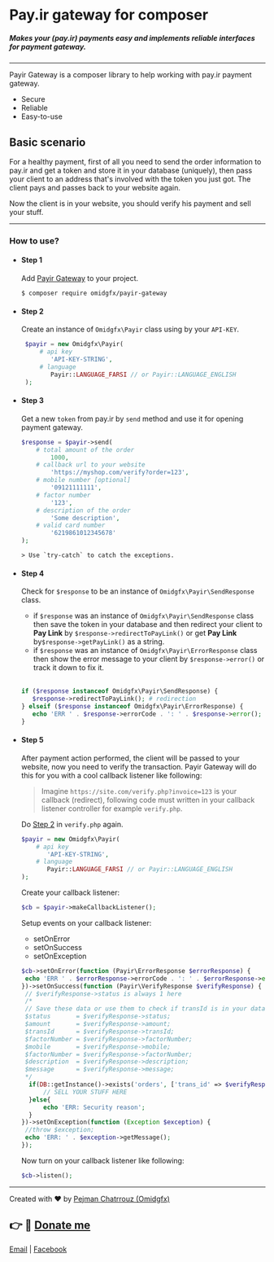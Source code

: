 # Pay.ir gateway for composer
##### Makes your (pay.ir) payments easy and implements reliable interfaces for payment gateway.

---
Payir Gateway is a composer library to help working with pay.ir payment gateway.

* Secure
* Reliable
* Easy-to-use

## Basic scenario

 For a healthy payment, first of all you need to send the order information to pay.ir and get a token and store it in your database (uniquely), then pass your client to an address that's involved with the token you just got. The client pays and passes back to your website again.

 Now the client is in your website, you should verify his payment and sell your stuff.

---

### How to use?

* #### Step 1
   Add [Payir Gateway](https://packagist.org/packages/omidgfx/payir-gateway) to your project.

   ```shell
   $ composer require omidgfx/payir-gateway
   ```
   
* #### Step 2
   Create an instance of `Omidgfx\Payir` class using by your `API-KEY`.

   ```php
    $payir = new Omidgfx\Payir(
        # api key
           'API-KEY-STRING',
        # language
           Payir::LANGUAGE_FARSI // or Payir::LANGUAGE_ENGLISH
    );
   ```
   
* #### Step 3
   Get a new `token` from pay.ir by `send` method and use it for opening payment gateway.
    ```php
    $response = $payir->send(
        # total amount of the order
            1000,
        # callback url to your website
            'https://myshop.com/verify?order=123',
        # mobile number [optional]
            '09121111111',
        # factor number
            '123',
        # description of the order
            'Some description',
        # valid card number
            '6219861012345678'
    );
    ```
      > Use `try-catch` to catch the exceptions.

* #### Step 4
    Check for `$response` to be an instance of `Omidgfx\Payir\SendResponse` class.

    * if `$response` was an instance of `Omidgfx\Payir\SendResponse` class then save the token in your database and then redirect your client to **Pay Link** by `$response->redirectToPayLink()` or get **Pay Link** by`$response->getPayLink()` as a string.
    * if `$response` was an instance of `Omidgfx\Payir\ErrorResponse` class then show the error message to your client by `$response->error()` or track it down to fix it.<br><br>
    
    ```php
   if ($response instanceof Omidgfx\Payir\SendResponse) {
       $response->redirectToPayLink(); # redirection
   } elseif ($response instanceof Omidgfx\Payir\ErrorResponse) {
       echo 'ERR ' . $response->errorCode . ': ' . $response->error();
   }
    ``` 
   
* #### Step 5
    After payment action performed, the client will be passed to your website, now you need to verify the transaction. Payir Gateway will do this for you with a cool callback listener like following:
    > Imagine `https://site.com/verify.php?invoice=123` is your callback (redirect), following code must written in your callback listener controller for example `verify.php`. 
    
   Do [Step 2](#step-2) in `verify.php` again.
   ```php
  $payir = new Omidgfx\Payir(
       # api key
          'API-KEY-STRING',
       # language
          Payir::LANGUAGE_FARSI // or Payir::LANGUAGE_ENGLISH
   );
   ```
    Create your callback listener:
    ```php
  $cb = $payir->makeCallbackListener();
    ```    
    Setup events on your callback listener:
    * setOnError
    * setOnSuccess
    * setOnException
    
    ```php
  $cb->setOnError(function (Payir\ErrorResponse $errorResponse) {
     echo 'ERR ' . $errorResponse->errorCode . ': ' . $errorResponse->error();
   })->setOnSuccess(function (Payir\VerifyResponse $verifyResponse) {
     // $verifyResponse->status is always 1 here
     /*
     // Save these data or use them to check if transId is in your database already.
     $status       = $verifyResponse->status;
     $amount       = $verifyResponse->amount;
     $transId      = $verifyResponse->transId;
     $factorNumber = $verifyResponse->factorNumber;
     $mobile       = $verifyResponse->mobile;
     $factorNumber = $verifyResponse->factorNumber;
     $description  = $verifyResponse->description;
     $message      = $verifyResponse->message;
     */
      if(DB::getInstance()->exists('orders', ['trans_id' => $verifyResponse->transId]) == false){
          // SELL YOUR STUFF HERE
      }else{
          echo 'ERR: Security reason';
      }
   })->setOnException(function (Exception $exception) {
     //throw $exception;
     echo 'ERR: ' . $exception->getMessage();
   });
    ```
  Now turn on your callback listener like following:
  ```php
  $cb->listen();
  ```
---
Created with ❤ by [Pejman Chatrrouz (Omidgfx)](https://github.com/omidgfx)

## 👉 🎁 [Donate me](https://me.pay.ir/omidgfx)

[Email](mailto:info@omidgfx.com) | [Facebook](https://fb.com/omidgfx)
